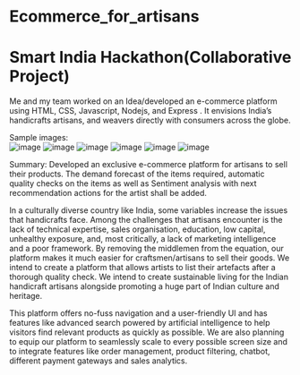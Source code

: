 # Ecommerce_for_artisans
# Smart India Hackathon(Collaborative Project)

Me and my team worked on an Idea/developed an e-commerce platform using HTML, CSS, Javascript,   Nodejs, and Express .
It envisions India’s handicrafts artisans, and weavers directly with consumers across the globe. 

                                                     
  Sample images:                                                               
  ![image](https://user-images.githubusercontent.com/69519579/181297258-76a7e2d7-9683-4257-8b6b-043115676408.png)
  ![image](https://user-images.githubusercontent.com/69519579/181297430-847c08b6-22ed-4a5f-846c-beaca7ddffc4.png)
![image](https://user-images.githubusercontent.com/69519579/181297460-b757304d-bcf8-4c9c-bbaa-c2da5b7ef40e.png)
![image](https://user-images.githubusercontent.com/69519579/181297485-03c2d2aa-48b0-430c-9fca-d09c34203d3d.png)
![image](https://user-images.githubusercontent.com/69519579/181297514-3d5aabf3-7291-49be-9378-fdc5299daa81.png)
![image](https://user-images.githubusercontent.com/69519579/181297579-bc2141b6-d9f0-4873-a590-6e0a62d11372.png)

                                                                   
                                                                     


Summary: Developed an exclusive e-commerce platform for artisans to sell their products. The demand forecast of the items required, automatic quality checks on the items as well as Sentiment analysis with next recommendation actions for the artist shall be added. 


In a culturally diverse country like India, some variables increase the issues that handicrafts face. Among the challenges that artisans encounter is the lack of technical expertise, sales organisation, education, low capital, unhealthy exposure, and, most critically, a lack of marketing intelligence and a poor framework.
By removing the middlemen from the equation, our platform makes it much easier for craftsmen/artisans to sell their goods. We intend to create a platform that allows artists to list their artefacts after a thorough quality check. We intend to create sustainable living for the Indian handicraft artisans alongside promoting a huge part of Indian culture and heritage.

This platform offers no-fuss navigation and a user-friendly UI and has features like advanced search powered by artificial intelligence to help visitors find relevant products as quickly as possible. We are also planning to equip our platform to seamlessly scale to every possible screen size and to integrate features like order management, product filtering, chatbot, different payment gateways and sales analytics.
